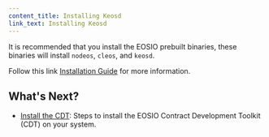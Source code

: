 ```yaml
---
content_title: Installing Keosd
link_text: Installing Keosd
---
```


It is recommended that you install the EOSIO prebuilt binaries, these binaries will install `nodeos`, `cleos`, and `keosd`.

Follow this link [Installation Guide](https://developers.eos.io/manuals/eos/latest/install/index) for more information.

## What's Next?
- [Install the CDT](./04_install-the-CDT.md): Steps to install the EOSIO Contract Development Toolkit (CDT) on your system.

